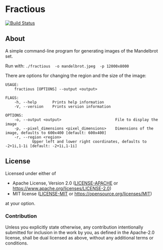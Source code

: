 # Fractious

[![Build Status](https://travis-ci.com/jonstites/fractious.svg?branch=master)](https://travis-ci.com/jonstites/fractious)

## About

A simple command-line program for generating images of the Mandelbrot set.

Run with:
`./fractious  -o mandelbrot.jpeg  -p 12000x8000`

There are options for changing the region and the size of the image:
```
USAGE:
    fractious [OPTIONS] --output <output>

FLAGS:
    -h, --help       Prints help information
    -V, --version    Prints version information

OPTIONS:
    -o, --output <output>                        File to display the image
    -p, --pixel_dimensions <pixel_dimensions>    Dimensions of the image, defaults to 600x400 [default: 600x400]
    -r, --region <region>
            Upper left and lower right coordinates, defaults to -2+1i,1-1i [default: -2+1i,1-1i]
```

## License

Licensed under either of

- Apache License, Version 2.0 ([LICENSE-APACHE](LICENSE-APACHE) or
  https://www.apache.org/licenses/LICENSE-2.0)
- MIT license ([LICENSE-MIT](LICENSE-MIT) or https://opensource.org/licenses/MIT)

at your option.

### Contribution

Unless you explicitly state otherwise, any contribution intentionally submitted
for inclusion in the work by you, as defined in the Apache-2.0 license, shall be
dual licensed as above, without any additional terms or conditions.